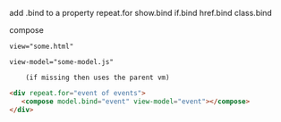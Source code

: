 add .bind to a property
    repeat.for
    show.bind
    if.bind
    href.bind
    class.bind

compose

    view="some.html"
    
    view-model="some-model.js"
    
        (if missing then uses the parent vm)
        
 
 ```html
<div repeat.for="event of events">
    <compose model.bind="event" view-model="event"></compose>
</div>
 ```
 
